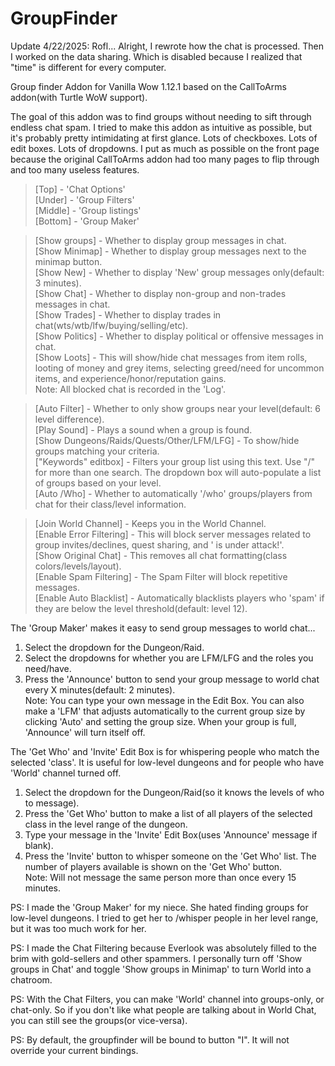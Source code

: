 # GroupFinder
Update 4/22/2025: Rofl... Alright, I rewrote how the chat is processed. Then I worked on the data sharing. Which is disabled because I realized that "time" is different for every computer.

Group finder Addon for Vanilla Wow 1.12.1 based on the CallToArms addon(with Turtle WoW support).  

The goal of this addon was to find groups without needing to sift through endless chat spam. I tried to make this addon as intuitive as possible, but it's probably pretty intimidating at first glance. Lots of checkboxes. Lots of edit boxes. Lots of dropdowns. I put as much as possible on the front page because the original CallToArms addon had too many pages to flip through and too many useless features.  

>[Top] - 'Chat Options'  
[Under] - 'Group Filters'  
[Middle] - 'Group listings'  
[Bottom] - 'Group Maker'  

>[Show groups] - Whether to display group messages in chat.  
[Show Minimap] - Whether to display group messages next to the minimap button.  
[Show New] - Whether to display 'New' group messages only(default: 3 minutes).  
[Show Chat] - Whether to display non-group and non-trades messages in chat.  
[Show Trades] - Whether to display trades in chat(wts/wtb/lfw/buying/selling/etc).  
[Show Politics] - Whether to display political or offensive messages in chat.  
[Show Loots] - This will show/hide chat messages from item rolls, looting of money and grey items, selecting greed/need for uncommon items, and experience/honor/reputation gains.  
Note: All blocked chat is recorded in the 'Log'.  

>[Auto Filter] - Whether to only show groups near your level(default: 6 level difference).  
[Play Sound] - Plays a sound when a group is found.  
[Show Dungeons/Raids/Quests/Other/LFM/LFG] - To show/hide groups matching your criteria.  
["Keywords" editbox] - Filters your group list using this text. Use "/" for more than one search. The dropdown box will auto-populate a list of groups based on your level.  
[Auto /Who] - Whether to automatically '/who' groups/players from chat for their class/level information.  

>[Join World Channel] - Keeps you in the World Channel.  
[Enable Error Filtering] - This will block server messages related to group invites/declines, quest sharing, and '<name> is under attack!'.  
[Show Original Chat] - This removes all chat formatting(class colors/levels/layout).  
[Enable Spam Filtering] - The Spam Filter will block repetitive messages.  
[Enable Auto Blacklist] - Automatically blacklists players who 'spam' if they are below the level threshold(default: level 12).  

The 'Group Maker' makes it easy to send group messages to world chat...  
1) Select the dropdown for the Dungeon/Raid.  
2) Select the dropdowns for whether you are LFM/LFG and the roles you need/have.  
3) Press the 'Announce' button to send your group message to world chat every X minutes(default: 2 minutes).  
Note: You can type your own message in the Edit Box. You can also make a 'LFM' that adjusts automatically to the current group size by clicking 'Auto' and setting the group size. When your group is full, 'Announce' will turn itself off. 
  
The 'Get Who' and 'Invite' Edit Box is for whispering people who match the selected 'class'. It is useful for low-level dungeons and for people who have 'World' channel turned off.  
1) Select the dropdown for the Dungeon/Raid(so it knows the levels of who to message).  
2) Press the 'Get Who' button to make a list of all players of the selected class in the level range of the dungeon.  
3) Type your message in the 'Invite' Edit Box(uses 'Announce' message if blank).  
4) Press the 'Invite' button to whisper someone on the 'Get Who' list. The number of players available is shown on the 'Get Who' button.  
Note: Will not message the same person more than once every 15 minutes.  

PS: I made the 'Group Maker' for my niece. She hated finding groups for low-level dungeons. I tried to get her to /whisper people in her level range, but it was too much work for her.  

PS: I made the Chat Filtering because Everlook was absolutely filled to the brim with gold-sellers and other spammers. I personally turn off 'Show groups in Chat' and toggle 'Show groups in Minimap' to turn World into a chatroom.

PS: With the Chat Filters, you can make 'World' channel into groups-only, or chat-only. So if you don't like what people are talking about in World Chat, you can still see the groups(or vice-versa).  

PS: By default, the groupfinder will be bound to button "I". It will not override your current bindings.
